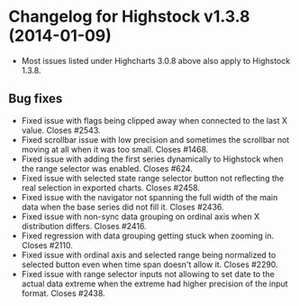 # Changelog for Highstock v1.3.8 (2014-01-09)
        
- Most issues listed under Highcharts 3.0.8 above also apply to Highstock 1.3.8.

## Bug fixes
- Fixed issue with flags being clipped away when connected to the last X value. Closes #2543.
- Fixed scrollbar issue with low precision and sometimes the scrollbar not moving at all when it was too small. Closes #1468.
- Fixed issue with adding the first series dynamically to Highstock when the range selector was enabled. Closes #624.
- Fixed issue with selected state range selector button not reflecting the real selection in exported charts. Closes #2458.
- Fixed issue with the navigator not spanning the full width of the main data when the base series did not fill it. Closes #2436.
- Fixed issue with non-sync data grouping on ordinal axis when X distribution differs. Closes #2416.
- Fixed regression with data grouping getting stuck when zooming in. Closes #2110.
- Fixed issue with ordinal axis and selected range being normalized to selected button even when time span doesn't allow it. Closes #2290.
- Fixed issue with range selector inputs not allowing to set date to the actual data extreme when the extreme had higher precision of the input format. Closes #2438.